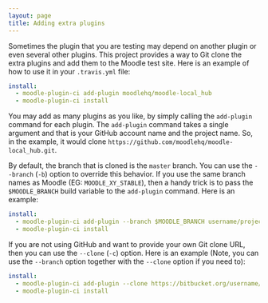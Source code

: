 ```yaml
---
layout: page
title: Adding extra plugins
---
```


Sometimes the plugin that you are testing may depend on another plugin or even several other plugins.  This project
provides a way to Git clone the extra plugins and add them to the Moodle test site. Here is an example of how to use
it in your `.travis.yml` file:

```yml
install:
  - moodle-plugin-ci add-plugin moodlehq/moodle-local_hub
  - moodle-plugin-ci install
```

You may add as many plugins as you like, by simply calling the `add-plugin` command for each plugin.  The `add-plugin`
command takes a single argument and that is your GitHub account name and the project name.  So, in the example, it
would clone `https://github.com/moodlehq/moodle-local_hub.git`.

By default, the branch that is cloned is the `master` branch.  You can use the `--branch` (`-b`) option to override
this behavior.  If you use the same branch names as Moodle (EG: `MOODLE_XY_STABLE`), then a handy trick is to pass
the `$MOODLE_BRANCH` build variable to the `add-plugin` command.  Here is an example:

```yml
install:
  - moodle-plugin-ci add-plugin --branch $MOODLE_BRANCH username/project
  - moodle-plugin-ci install
```

If you are not using GitHub and want to provide your own Git clone URL, then you can use the `--clone` (`-c`) option.
Here is an example (Note, you can use the `--branch` option together with the `--clone` option if you need to):

```yml
install:
  - moodle-plugin-ci add-plugin --clone https://bitbucket.org/username/project.git
  - moodle-plugin-ci install
```
